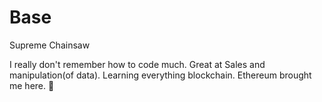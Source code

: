 # Base
Supreme Chainsaw

I really don't remember how to code much. 
Great at Sales and manipulation(of data).
 Learning everything blockchain.
Ethereum brought me here. 🤙 


